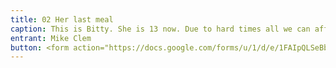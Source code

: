 ```yaml
---
title: 02 Her last meal
caption: This is Bitty. She is 13 now. Due to hard times all we can afford to feed her now is one little piece of lettuce per day. She barely has strength to handle that, much less catch mice or fend for herself. I think the end is near. If she could win this contest it would mean a lot to her and to my kids (who are the reason we're in this predicament - but that's another sad story). She needs your vote to survive. Without your support I doubt she'll make it to Christmas. Please vote for Bitty. Her life is in your hands.
entrant: Mike Clem
button: <form action="https://docs.google.com/forms/u/1/d/e/1FAIpQLSeBblQMqbBMeuApn2iPdutPu_wvMXp7h9YlIcRDEgHzWuKEQw/formResponse method="post"><div class="form-element"></div><span>Votes</span><input type="text" name="entry.950573367" required placeholder="$"></br><button type="submit" name="button">Cast Votes</button></form>
---
```

